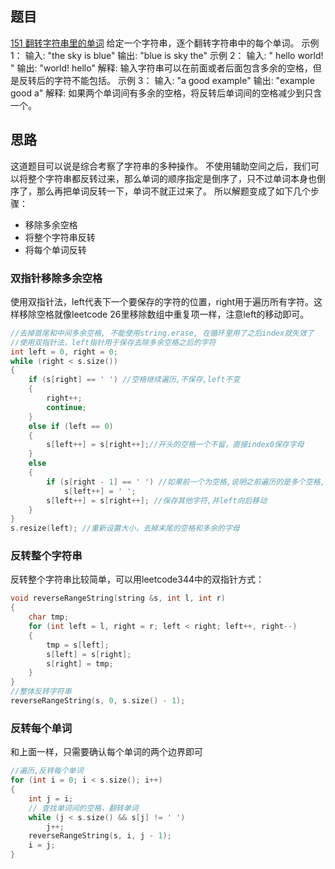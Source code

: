 ## 题目
[151 翻转字符串里的单词](https://leetcode-cn.com/problems/reverse-words-in-a-string/)
给定一个字符串，逐个翻转字符串中的每个单词。
示例 1：
输入: "the sky is blue"
输出: "blue is sky the"
示例 2：
输入: "  hello world!  "
输出: "world! hello"
解释: 输入字符串可以在前面或者后面包含多余的空格，但是反转后的字符不能包括。
示例 3：
输入: "a good   example"
输出: "example good a"
解释: 如果两个单词间有多余的空格，将反转后单词间的空格减少到只含一个。
## 思路
这道题目可以说是综合考察了字符串的多种操作。
不使用辅助空间之后，我们可以将整个字符串都反转过来，那么单词的顺序指定是倒序了，只不过单词本身也倒序了，那么再把单词反转一下，单词不就正过来了。
所以解题变成了如下几个步骤：

- 移除多余空格
- 将整个字符串反转
- 将每个单词反转
### 双指针移除多余空格
使用双指针法，left代表下一个要保存的字符的位置，right用于遍历所有字符。这样移除空格就像leetcode 26里移除数组中重复项一样，注意left的移动即可。
```cpp
//去掉首尾和中间多余空格, 不能使用string.erase, 在循环里用了之后index就失效了
//使用双指针法，left指针用于保存去除多余空格之后的字符
int left = 0, right = 0;
while (right < s.size())
{
    if (s[right] == ' ') //空格继续遍历,不保存,left不变
    {
        right++;
        continue;
    }
    else if (left == 0)
    {
        s[left++] = s[right++];//开头的空格一个不留，直接index0保存字母
    }
    else 
    {
        if (s[right - 1] == ' ') //如果前一个为空格,说明之前遍历的是多个空格,需要保留一个空格
            s[left++] = ' ';
        s[left++] = s[right++]; //保存其他字符,并left向后移动
    }
}
s.resize(left); //重新设置大小，去掉末尾的空格和多余的字母
```
### 反转整个字符串
反转整个字符串比较简单，可以用leetcode344中的双指针方式：
```cpp
void reverseRangeString(string &s, int l, int r)
{
    char tmp;
    for (int left = l, right = r; left < right; left++, right--)
    {
        tmp = s[left];
        s[left] = s[right];
        s[right] = tmp;
    }
}
//整体反转字符串
reverseRangeString(s, 0, s.size() - 1);
```
### 反转每个单词
和上面一样，只需要确认每个单词的两个边界即可
```cpp
//遍历,反转每个单词
for (int i = 0; i < s.size(); i++)
{
    int j = i;
    // 查找单词间的空格，翻转单词
    while (j < s.size() && s[j] != ' ')
        j++;
    reverseRangeString(s, i, j - 1);
    i = j;
}
```
